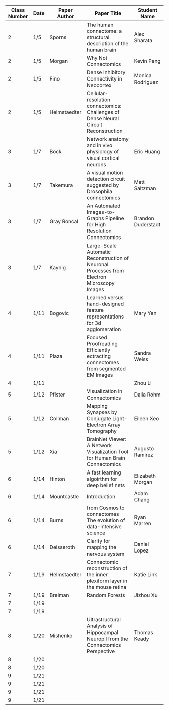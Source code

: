 | Class Number | Date | Paper Author | Paper Title                                                                                | Student Name       |
|--------------|------|--------------|--------------------------------------------------------------------------------------------|--------------------|
| 2            | 1/5  | Sporns       | The human connectome: a structural description of the human brain                          | Alex Sharata       |
| 2            | 1/5  | Morgan       | Why Not Connectomics                                                                       | Kevin Peng         |
| 2            | 1/5  | Fino         | Dense Inhibitory Connectivity in Neocortex                                                 | Monica Rodriguez   |
| 2            | 1/5  | Helmstaedter | Cellular-resolution connectomics: Challenges of Dense Neural Circuit Reconstruction        |                    |
| 3            | 1/7  | Bock         | Network anatomy and in vivo physiology of visual cortical neurons                          | Eric Huang         |
| 3            | 1/7  | Takemura     | A visual motion detection circuit suggested by Drosophila connectomics                     | Matt Saltzman      |
| 3            | 1/7  | Gray Roncal  | An Automated Images-to-Graphs Pipeline for High Resolution Connectomics                    | Brandon Duderstadt |
| 3            | 1/7  | Kaynig       | Large-Scale Automatic Reconstruction of Neuronal Processes from Electron Microscopy Images |                    |
| 4            | 1/11 | Bogovic      | Learned versus hand-designed feature representations for 3d agglomeration                  | Mary Yen           |
| 4            | 1/11 | Plaza        | Focused Proofreading Efficiently ectracting connectomes from segmented EM Images           | Sandra Weiss       |
| 4            | 1/11 |              |                                                                                            | Zhou Li            |            Three-dimensional tracking of axonal projections in the brain by magnetic resonance imaging
| 5            | 1/12 | Pfister      | Visualization in Connectomics                                                              | Dalia Rohm         |
| 5            | 1/12 | Collman      | Mapping Synapses by Conjugate Light-Electron Array Tomography                              | Eileen Xeo         |
| 5            | 1/12 | Xia          | BrainNet Viewer: A Network Visualization Tool for Human Brain Connectomics                 | Augusto Ramirez    |
| 6            | 1/14 | Hinton       | A fast learning algoirthm for deep belief nets                                             | Elizabeth Morgan   |
| 6            | 1/14 | Mountcastle  | Introduction                                                                               | Adam Chang         |
| 6            | 1/14 | Burns        | from Cosmos to connectomes The evolution of data-intensive science                         | Ryan Marren        |
| 6            | 1/14 | Deisseroth   | Clarity for mapping the nervous system                                                     | Daniel Lopez       |
| 7            | 1/19 | Helmstaedter | Connectomic reconstruction of the inner plexiform layer in the mouse retina                | Katie Link         |
| 7            | 1/19 | Breiman      | Random Forests                                                                             | Jizhou Xu          |
| 7            | 1/19 |              |                                                                                            |                    |
| 7            | 1/19 |              |                                                                                            |                    |
| 8            | 1/20 | Mishenko     | Ultrastructural Analysis of Hippocampal Neuropil from the Connectomics Perspective         | Thomas Keady       |
| 8            | 1/20 |              |                                                                                            |                    |
| 8            | 1/20 |              |                                                                                            |                    |
| 9            | 1/21 |              |                                                                                            |                    |
| 9            | 1/21 |              |                                                                                            |                    |
| 9            | 1/21 |              |                                                                                            |                    |
| 9            | 1/21 |              |                                                                                            |                    |
